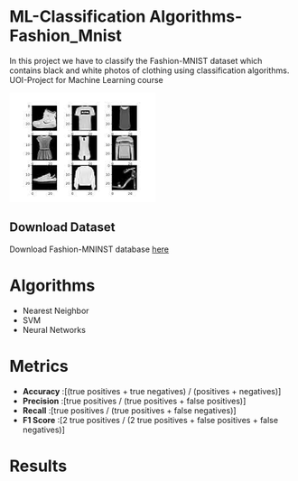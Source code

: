 # ML-Classification Algorithms-Fashion_Mnist
In this project we have to classify the Fashion-MNIST dataset which contains black and white photos of clothing using classification algorithms.
UOI-Project for Machine Learning course


![alt text](https://github.com/Georgemouts/ML-Classification-Algorithms-Fashion_Mnist/blob/main/img/data1.png "Logo")

## Download Dataset
Download Fashion-MNINST database [here](https://www.tensorflow.org/tutorials/keras/classification)

# Algorithms
- Nearest Neighbor
- SVM
- Neural Networks

# Metrics 
- **Accuracy** :[(true positives + true negatives) / (positives + negatives)]
- **Precision** :[true positives / (true positives + false positives)]
- **Recall** :[true positives / (true positives + false negatives)]
- **F1 Score** :[2 true positives / (2 true positives + false positives + false negatives)]

# Results
